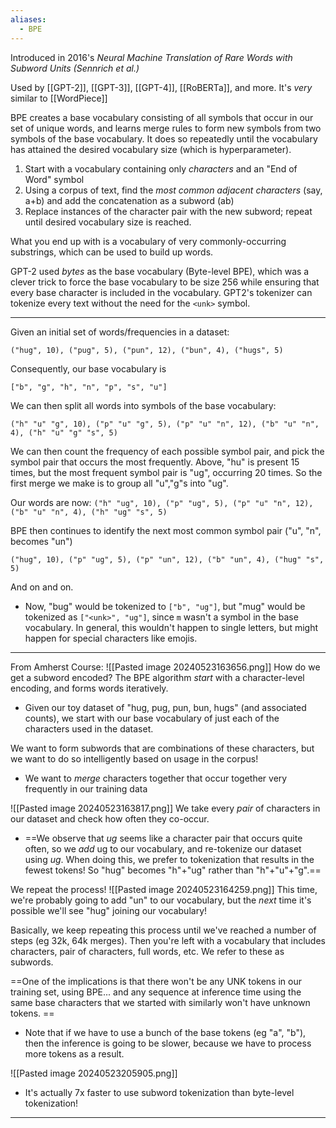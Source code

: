 ```yaml
---
aliases:
  - BPE
---
```

Introduced in 2016's *Neural Machine Translation of Rare Words with Subword Units (Sennrich et al.)*

Used by [[GPT-2]], [[GPT-3]], [[GPT-4]], [[RoBERTa]], and more.
It's *very* similar to [[WordPiece]]

BPE creates a base vocabulary consisting of all symbols that occur in our set of unique words, and learns merge rules to form new symbols from two symbols of the base vocabulary. It does so repeatedly until the vocabulary has attained the desired vocabulary size (which is hyperparameter). 

1.  Start with a vocabulary containing only *characters* and an "End of Word" symbol
2. Using a corpus of text, find the *most common adjacent characters* (say, a+b) and add the concatenation as a subword (ab)
3. Replace instances of the character pair with the new subword; repeat until desired vocabulary size is reached.

What you end up with is a vocabulary of very commonly-occurring substrings, which can be used to build up words.

GPT-2 used *bytes* as the base vocabulary (Byte-level BPE), which was a clever trick to force the base vocabulary to be size 256 while ensuring that every base character is included in the vocabulary. GPT2's tokenizer can tokenize every text without the need for the `<unk>` symbol.

----

Given an initial set of words/frequencies in a dataset:

`("hug", 10), ("pug", 5), ("pun", 12), ("bun", 4), ("hugs", 5)`

Consequently, our base vocabulary is 

`["b", "g", "h", "n", "p", "s", "u"]`

We can then split all words into symbols of the base vocabulary:

`("h" "u" "g", 10), ("p" "u" "g", 5), ("p" "u" "n", 12), ("b" "u" "n", 4), ("h" "u" "g" "s", 5)`

We can then count the frequency of each possible symbol pair, and pick the symbol pair that occurs the most frequently. Above, "hu" is present 15 times, but the most frequent symbol pair is "ug", occurring 20 times. So the first merge we make is to group all "u","g"s into "ug". 

Our words are now:
`("h" "ug", 10), ("p" "ug", 5), ("p" "u" "n", 12), ("b" "u" "n", 4), ("h" "ug" "s", 5)`

BPE then continues to identify the next most common symbol pair ("u", "n", becomes "un")

`("hug", 10), ("p" "ug", 5), ("p" "un", 12), ("b" "un", 4), ("hug" "s", 5)`

And on and on.
- Now, "bug" would be tokenized to `["b", "ug"]`, but "mug" would be tokenized as `["<unk>", "ug"]`, since `m` wasn't a symbol in the base vocabulary. In general, this wouldn't happen to single letters, but might happen for special characters like emojis.

---

From Amherst Course:
![[Pasted image 20240523163656.png]]
How do we get a subword encoded? The BPE algorithm *start* with a character-level encoding, and forms words iteratively. 
- Given our toy dataset of "hug, pug, pun, bun, hugs" (and associated counts), we start with our base vocabulary of just each of the characters used in the dataset.

We want to form subwords that are combinations of these characters, but we want to do so intelligently based on usage in the corpus!
- We want to *merge* characters together that occur together very frequently in our training data

![[Pasted image 20240523163817.png]]
We take every *pair* of characters in our dataset and check how often they co-occur.
- ==We observe that *ug* seems like a character pair that occurs quite often, so we *add* ug to our vocabulary, and re-tokenize our dataset using *ug*. When doing this, we prefer to tokenization that results in the fewest tokens! So "hug" becomes "h"+"ug" rather than "h"+"u"+"g".==

We repeat the process!
![[Pasted image 20240523164259.png]]
This time, we're probably going to add "un" to our vocabulary, but the *next* time it's possible we'll see "hug" joining our vocabulary!

Basically, we keep repeating this process until we've reached a number of steps (eg 32k, 64k merges). Then you're left with a vocabulary that includes characters, pair of characters, full words, etc. We refer to these as subwords.

==One of the implications is that there won't be any UNK tokens in our training set, using BPE... and any sequence at inference time using the same base characters that we started with similarly won't have unknown tokens. ==
- Note that if we have to use a bunch of the base tokens (eg "a", "b"), then the inference is going to be slower, because we have to process more tokens as a result.

![[Pasted image 20240523205905.png]]
- It's actually 7x faster to use subword tokenization than byte-level tokenization!


---

